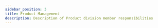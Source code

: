 ```yaml
---
sidebar_position: 3
title: Product Management
description: Description of Product division member responsibilities
---
```

